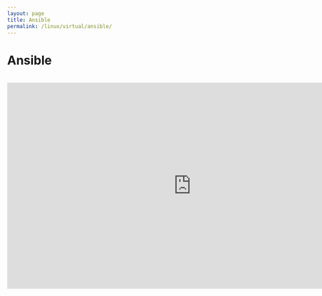 ```yaml
---
layout: page
title: Ansible
permalink: /linux/virtual/ansible/
---
```


# Ansible

<br/>


<div align="center">
    <iframe width="853" height="480" src="https://www.youtube.com/embed/iVWmbStE1MM" frameborder="0" allowfullscreen></iframe>
</div>
